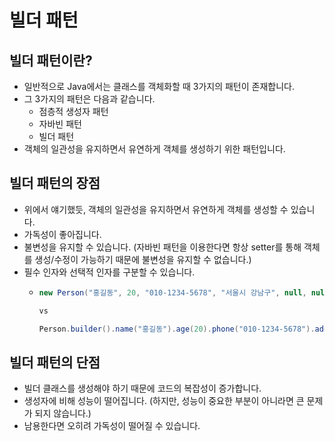 # 빌더 패턴

## 빌더 패턴이란?

- 일반적으로 Java에서는 클래스를 객체화할 때 3가지의 패턴이 존재합니다.
- 그 3가지의 패턴은 다음과 같습니다.
    - 점층적 생성자 패턴
    - 자바빈 패턴
    - 빌더 패턴
- 객체의 일관성을 유지하면서 유연하게 객체를 생성하기 위한 패턴입니다.

## 빌더 패턴의 장점
- 위에서 얘기했듯, 객체의 일관성을 유지하면서 유연하게 객체를 생성할 수 있습니다.
- 가독성이 좋아집니다.
- 불변성을 유지할 수 있습니다. (자바빈 패턴을 이용한다면 항상 setter를 통해 객체를 생성/수정이 가능하기 때문에 불변성을 유지할 수 없습니다.) 
- 필수 인자와 선택적 인자를 구분할 수 있습니다.
  - ``` java
    new Person("홍길동", 20, "010-1234-5678", "서울시 강남구", null, null)
    
    vs
    
    Person.builder().name("홍길동").age(20).phone("010-1234-5678").address("서울시 강남구").build()
    ```
    
## 빌더 패턴의 단점
- 빌더 클래스를 생성해야 하기 때문에 코드의 복잡성이 증가합니다.
- 생성자에 비해 성능이 떨어집니다. (하지만, 성능이 중요한 부분이 아니라면 큰 문제가 되지 않습니다.)
- 남용한다면 오히려 가독성이 떨어질 수 있습니다.